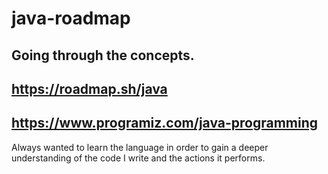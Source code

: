 # java-roadmap
## Going through the concepts. 
## https://roadmap.sh/java 
## https://www.programiz.com/java-programming

Always wanted to learn the language in order to gain a deeper understanding of the code I write and the actions it performs.
